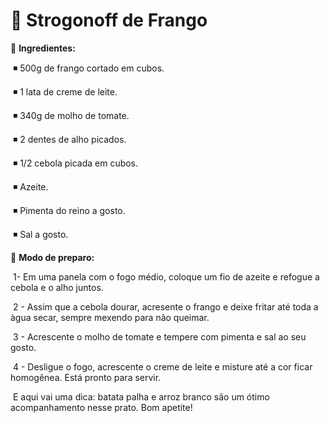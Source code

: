 # :chicken: Strogonoff de Frango

:chicken: **Ingredientes:**

​    :black_medium_small_square: 500g de frango cortado em cubos.

​    :black_medium_small_square: 1 lata de creme de leite.

​    :black_medium_small_square: 340g de molho de tomate.

​    :black_medium_small_square: 2 dentes de alho picados.

​    :black_medium_small_square: 1/2 cebola picada em cubos​.

​    :black_medium_small_square: Azeite.

​    :black_medium_small_square: Pimenta do reino a gosto.

​    :black_medium_small_square: Sal a gosto.

:chicken: **Modo de preparo:**

​    1- ​Em uma panela com o fogo médio, coloque um fio de azeite e refogue a cebola e o alho juntos.

​    2 - Assim que a cebola dourar, acresente o frango e deixe fritar até toda a àgua secar, sempre mexendo para não queimar.

​    3 - Acrescente o molho de tomate e tempere com pimenta e sal ao seu gosto.

​    4 - Desligue o fogo, acrescente o creme de leite e misture até a cor ficar homogênea. Está pronto para servir.

​    E aqui vai uma dica: batata palha e arroz branco são um ótimo acompanhamento nesse prato​. Bom apetite! ​​ 



